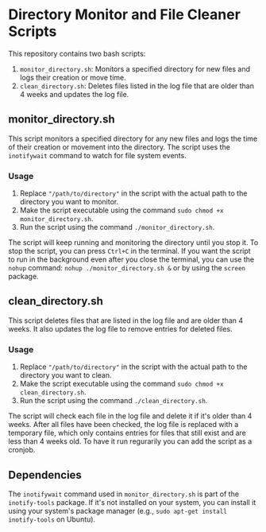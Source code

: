 # Directory Monitor and File Cleaner Scripts

This repository contains two bash scripts:

1. `monitor_directory.sh`: Monitors a specified directory for new files and logs their creation or move time.
2. `clean_directory.sh`: Deletes files listed in the log file that are older than 4 weeks and updates the log file.

## monitor_directory.sh
This script monitors a specified directory for any new files and logs the time of their creation or movement into the directory. The script uses the `inotifywait` command to watch for file system events.

### Usage
1. Replace `"/path/to/directory"` in the script with the actual path to the directory you want to monitor.
2. Make the script executable using the command `sudo chmod +x monitor_directory.sh`.
3. Run the script using the command `./monitor_directory.sh`.

The script will keep running and monitoring the directory until you stop it. To stop the script, you can press `Ctrl+C` in the terminal. If you want the script to run in the background even after you close the terminal, you can use the `nohup` command: `nohup ./monitor_directory.sh &` or by using the `screen` package.

## clean_directory.sh
This script deletes files that are listed in the log file and are older than 4 weeks. It also updates the log file to remove entries for deleted files.

### Usage
1. Replace `"/path/to/directory"` in the script with the actual path to the directory you want to clean.
2. Make the script executable using the command `sudo chmod +x clean_directory.sh`.
3. Run the script using the command `./clean_directory.sh`.

The script will check each file in the log file and delete it if it's older than 4 weeks. After all files have been checked, the log file is replaced with a temporary file, which only contains entries for files that still exist and are less than 4 weeks old. To have it run regurarily you can add the script as a cronjob.

## Dependencies
The `inotifywait` command used in `monitor_directory.sh` is part of the `inotify-tools` package. If it's not installed on your system, you can install it using your system's package manager (e.g., `sudo apt-get install inotify-tools` on Ubuntu).